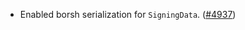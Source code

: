 - Enabled borsh serialization for `SigningData`.
  ([\#4937](https://github.com/namada-net/namada/pull/4937))